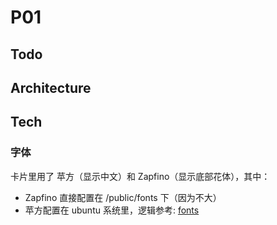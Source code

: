 # P01

## Todo

## Architecture

## Tech

### 字体

卡片里用了 苹方（显示中文）和 Zapfino（显示底部花体），其中：
- Zapfino 直接配置在 /public/fonts 下（因为不大）
- 苹方配置在 ubuntu 系统里，逻辑参考: [fonts](packages/common-font/readme.md)
